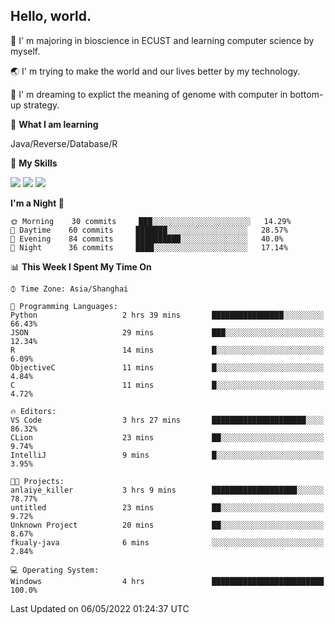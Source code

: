 ## Hello, world.

🏫 I' m majoring in bioscience in ECUST and learning computer science by myself.

🌏 I' m trying to make the world and our lives better by my technology.

🧬 I' m dreaming to explict the meaning of genome with computer in bottom-up strategy.

🔡 **What I am learning**

Java/Reverse/Database/R

🌟 **My Skills**

![](https://img.shields.io/badge/-Python-3e74a2?style=flat-square&logo=Python&logoColor=fff)
![](https://img.shields.io/badge/-Linux-000000?style=flat-square&logo=Linux&logoColor=fff)
![](https://img.shields.io/badge/-Docker-2496ED?style=flat-square&logo=Docker&logoColor=fff)

<!--START_SECTION:waka-->
**I'm a Night 🦉** 

```text
🌞 Morning    30 commits     ███░░░░░░░░░░░░░░░░░░░░░░   14.29% 
🌆 Daytime    60 commits     ███████░░░░░░░░░░░░░░░░░░   28.57% 
🌃 Evening    84 commits     ██████████░░░░░░░░░░░░░░░   40.0% 
🌙 Night      36 commits     ████░░░░░░░░░░░░░░░░░░░░░   17.14%

```


📊 **This Week I Spent My Time On** 

```text
⌚︎ Time Zone: Asia/Shanghai

💬 Programming Languages: 
Python                   2 hrs 39 mins       ████████████████░░░░░░░░░   66.43% 
JSON                     29 mins             ███░░░░░░░░░░░░░░░░░░░░░░   12.34% 
R                        14 mins             █░░░░░░░░░░░░░░░░░░░░░░░░   6.09% 
ObjectiveC               11 mins             █░░░░░░░░░░░░░░░░░░░░░░░░   4.84% 
C                        11 mins             █░░░░░░░░░░░░░░░░░░░░░░░░   4.72%

🔥 Editors: 
VS Code                  3 hrs 27 mins       █████████████████████░░░░   86.32% 
CLion                    23 mins             ██░░░░░░░░░░░░░░░░░░░░░░░   9.74% 
IntelliJ                 9 mins              █░░░░░░░░░░░░░░░░░░░░░░░░   3.95%

🐱‍💻 Projects: 
anlaiye_killer           3 hrs 9 mins        ███████████████████░░░░░░   78.77% 
untitled                 23 mins             ██░░░░░░░░░░░░░░░░░░░░░░░   9.72% 
Unknown Project          20 mins             ██░░░░░░░░░░░░░░░░░░░░░░░   8.67% 
fkualy-java              6 mins              ░░░░░░░░░░░░░░░░░░░░░░░░░   2.84%

💻 Operating System: 
Windows                  4 hrs               █████████████████████████   100.0%

```


 Last Updated on 06/05/2022 01:24:37 UTC
<!--END_SECTION:waka-->


<!--
**Shigure19/Shigure19** is a ✨ _special_ ✨ repository because its `README.md` (this file) appears on your GitHub profile.

Here are some ideas to get you started:

- 🔭 I’m currently working on ...
- 🌱 I’m currently learning ...
- 👯 I’m looking to collaborate on ...
- 🤔 I’m looking for help with ...
- 💬 Ask me about ...
- 📫 How to reach me: ...
- 😄 Pronouns: ...
- ⚡ Fun fact: ...
-->
